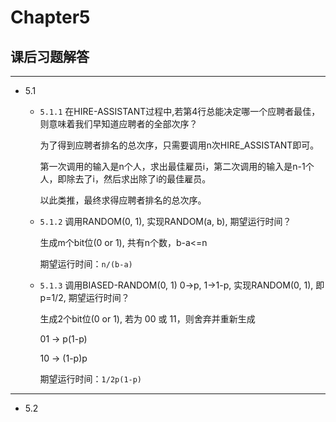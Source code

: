 # Chapter5
## 课后习题解答
---
* 5.1
  * `5.1.1` 在HIRE-ASSISTANT过程中,若第4行总能决定哪一个应聘者最佳，则意味着我们早知道应聘者的全部次序？
  	
	为了得到应聘者排名的总次序，只需要调用n次HIRE_ASSISTANT即可。
	
	第一次调用的输入是n个人，求出最佳雇员i，第二次调用的输入是n-1个人，即除去了i，然后求出除了i的最佳雇员。
	
	以此类推，最终求得应聘者排名的总次序。
	
  * `5.1.2` 调用RANDOM(0, 1), 实现RANDOM(a, b), 期望运行时间？
  
   	生成m个bit位(0 or 1), 共有n个数，b-a<=n
   	
	期望运行时间：`n/(b-a)`
  
  * `5.1.3` 调用BIASED-RANDOM(0, 1) 0->p, 1->1-p, 实现RANDOM(0, 1), 即p=1/2, 期望运行时间？
	 
	 生成2个bit位(0 or 1), 若为 00 或 11，则舍弃并重新生成
	 
	 01 -> p(1-p)
	 
	 10 -> (1-p)p
   
   	期望运行时间：`1/2p(1-p)`
  
---
* 5.2
